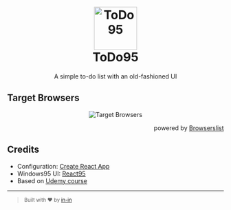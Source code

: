 <h1 align="center">
  <br>
  <a href="https://todo95.now.sh/"><img src="https://user-images.githubusercontent.com/8797432/74528260-e0699480-4f38-11ea-874e-ce2924a52b2b.png" alt="ToDo95" title="ToDo95" width="100" height="100"></a>
  <br>
  ToDo95
  <br>
</h1>

<p align="center">A simple to-do list with an old-fashioned UI</p>

## Target Browsers

<div align="center">
<img src="https://user-images.githubusercontent.com/8797432/74587243-3d308200-5001-11ea-9494-85df4f8f612c.png" alt="Target Browsers" title="Target Browsers">
</div>

<p align="right">powered by <a href="https://browserl.ist/" title="Browserslist">Browserslist</a></p>

## Credits

- Configuration: [Create React App](https://github.com/facebook/create-react-app)
- Windows95 UI: [React95](https://github.com/arturbien/React95)
- Based on [Udemy course](https://www.udemy.com/course/pro-react-redux/)
---

> <sub>Built with ❤︎ by <a href="https://github.com/in-in">in-in</a></sub>
